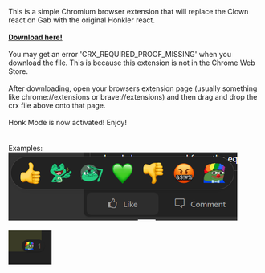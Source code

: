 This is a simple Chromium browser extension that will replace the Clown react on Gab with the original Honkler react.<br>
<br>
<b>[Download here!](https://kyrbys.com/HonkMode.crx)</b>
<br><br>You may get an error 'CRX_REQUIRED_PROOF_MISSING' when you download the file. This is because this extension is not in the Chrome Web Store.<br><br>
After downloading, open your browsers extension page (usually something like chrome://extensions or brave://extensions) and then drag and drop the crx file above onto that page.<br>
<br>
Honk Mode is now activated! Enjoy!<br><br>
<br>
Examples:<br>
![Example #1](Example1.PNG)
<br><br>
![Example #2](Example2.PNG)
